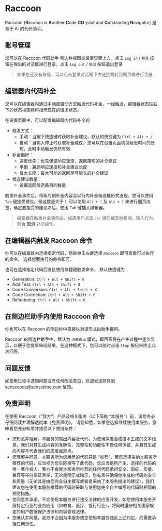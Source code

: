 # Raccoon

<!-- Plugin description -->
Raccoon (**R**accoon is **A**nother **C**ode **CO**-pilot and **O**utstanding **N**avigator) 是基于 AI 的代码助手。

## 账号管理

您可以在 Raccoon 代码助手 侧边栏视图或设置界面上方，点击 `Log in` / `登录` 按钮在弹出的对话框进行登录，点击 `Log out` / `登出` 按钮退出登录

> 如果您还没有账号，可以点击登录对话框下方链接跳转到网页端进行注册

## 编辑器内代码补全

您可以在编辑器内通过手动或自动方式触发代码补全，一经触发，编辑器状态栏右下的状态栏图标将指示现在的请求状态。

在设置页面中，可以配置编辑器内代码补全的

* 触发方式：
  * 手动：当按下快捷键时获取补全建议，默认的快捷键为 `Ctrl + Alt + /`
  * 自动：当输入停止时获取补全建议，您可以在设置页面切换延迟时间的长短，此时手动触发仍然有效
* 补全偏好：
    * 速度优先：优先保证响应速度，返回简短的补全建议
    * 平衡：兼顾响应速度和补全建议长度
    * 最大长度：最大可能的返回尽可能长的补全建议
* 候选建议数量：
    * 设置返回候选条目的数量

触发补全事件后，稍等片刻补全内容会以行内补全候选框形式出现，您可以使用 `Tab` 键接受建议。候选数量大于 1, 可以使用 `Alt + [` 及 `Alt + ]` 来进行翻页浏览，确定要接受的建议项后，使用 `Tab` 键插入编辑器。

> 编辑器在触发补全事件后，如遇用户点击 `Esc` 键的或其他移动、输入行为，则会 **取消** 补全操作。

## 在编辑器内触发 Raccoon 命令

你可以在编辑器内选择指定代码，然后单击右键选择 ` Raccoon ` 即可查看可以执行的命令， 选择想要执行的命令即可。

也可在选择指定代码后直接使用快捷键触发命令， 默认快捷键为

- Generation: `Ctrl + Alt + Shift + G`
- Add Test: `Ctrl + Alt + Shift + U`
- Code Conversion: `Ctrl + Alt + Shift + X`
- Code Correction: `Ctrl + Alt + Shift + F`
- Refactoring: `Ctrl + Alt + Shift + R`

## 在侧边栏助手内使用 Raccoon 命令

你也可以在 Raccoon 的侧边栏中直接以对话形式向助手提问。

Raccoon 的侧边栏助手中，默认为 `流式输出` 模式，即回答将在产生过程中逐步显示，以便于您提早审阅结果，在这种模式下，您可以随时点击 `Stop` 按钮来终止此次回答。

## 问题反馈

如使用过程中遇到问题或有任何改进意见，欢迎发送邮件到 <sensecode@sensetime.com> 反馈。

## 免责声明

在使用 Raccoon（“我方”）产品及相关服务（以下简称 “本服务”）前，请您务必仔细阅读并理解透彻本《免责声明》。 请您知悉，如果您选择继续使用本服务，意味着您充分知悉并接受以下使用条件：

* 您知悉并理解，本服务的输出内容及代码，为使用深度合成技术生成的文本信息，我们对其生成内容的准确性、完整性和功能性不做任何保证，并且其生成的内容不代表我们的态度或观点。
* 您理解并同意，本服务所为您展示的代码只是 “推荐”，若您选择采纳本服务所推荐的代码，应当视为您实际撰写了此代码，您应当是所产生、选择的代码的唯一著作权人。我方不会就本服务所推荐的任何代码承担安全、瑕疵、质量、兼容等任何保证责任，无论是明示或暗示，您有责任确保你生成的代码的安全和质量（无论其是由您完全自主撰写或者是采纳了本服务提出的建议），我们建议您在使用本服务推荐的代码时采取与使用您完全自主编写的代码时相同的预防措施。
* 您同意并承诺，不会使用本服务进行违反法律的应用开发，如您使用本服务开展特定行业的业务应用（如教育、医疗、银行行业），将同时遵守相关国家规定的用户数据保护法律和内容管理法律。
* 您确认并同意，我方不会因为本服务或您使用本服务违反上述约定，而需要承担任何责任。

<!-- Plugin description end -->
